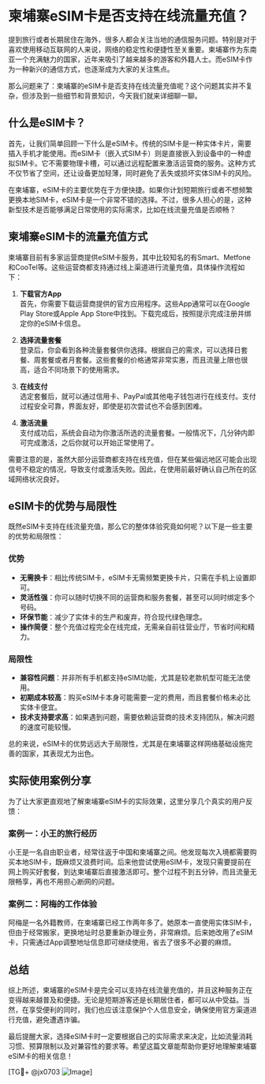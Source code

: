 # 柬埔寨eSIM卡是否支持在线流量充值？

提到旅行或者长期居住在海外，很多人都会关注当地的通信服务问题。特别是对于喜欢使用移动互联网的人来说，网络的稳定性和便捷性至关重要。柬埔寨作为东南亚一个充满魅力的国家，近年来吸引了越来越多的游客和外籍人士。而eSIM卡作为一种新兴的通信方式，也逐渐成为大家的关注焦点。

那么问题来了：柬埔寨的eSIM卡是否支持在线流量充值呢？这个问题其实并不复杂，但涉及到一些细节和背景知识，今天我们就来详细聊一聊。

## 什么是eSIM卡？

首先，让我们简单回顾一下什么是eSIM卡。传统的SIM卡是一种实体卡片，需要插入手机才能使用。而eSIM卡（嵌入式SIM卡）则是直接嵌入到设备中的一种虚拟SIM卡。它不需要物理卡槽，可以通过远程配置来激活运营商的服务。这种方式不仅节省了空间，还让设备更加轻薄，同时避免了丢失或损坏实体SIM卡的风险。

在柬埔寨，eSIM卡的主要优势在于方便快捷。如果你计划短期旅行或者不想频繁更换本地SIM卡，eSIM卡是一个非常不错的选择。不过，很多人担心的是，这种新型技术是否能够满足日常使用的实际需求，比如在线流量充值是否顺畅？

## 柬埔寨eSIM卡的流量充值方式

柬埔寨目前有多家运营商提供eSIM卡服务，其中比较知名的有Smart、Metfone和CooTel等。这些运营商都支持通过线上渠道进行流量充值，具体操作流程如下：

1. **下载官方App**  
   首先，你需要下载运营商提供的官方应用程序。这些App通常可以在Google Play Store或Apple App Store中找到。下载完成后，按照提示完成注册并绑定你的eSIM卡信息。

2. **选择流量套餐**  
   登录后，你会看到各种流量套餐供你选择。根据自己的需求，可以选择日套餐、周套餐或者月套餐。这些套餐的价格通常非常实惠，而且流量上限也很高，适合不同场景下的使用需求。

3. **在线支付**  
   选定套餐后，就可以通过信用卡、PayPal或其他电子钱包进行在线支付。支付过程安全可靠，界面友好，即使是初次尝试也不会感到困难。

4. **激活流量**  
   支付成功后，系统会自动为你激活所选的流量套餐。一般情况下，几分钟内即可完成激活，之后你就可以开始正常使用了。

需要注意的是，虽然大部分运营商都支持在线充值，但在某些偏远地区可能会出现信号不稳定的情况，导致支付或激活失败。因此，在使用前最好确认自己所在的区域网络状况良好。

## eSIM卡的优势与局限性

既然eSIM卡支持在线流量充值，那么它的整体体验究竟如何呢？以下是一些主要的优势和局限性：

### 优势

- **无需换卡**：相比传统SIM卡，eSIM卡无需频繁更换卡片，只需在手机上设置即可。
- **灵活性强**：你可以随时切换不同的运营商和服务套餐，甚至可以同时绑定多个号码。
- **环保节能**：减少了实体卡的生产和废弃，符合现代绿色理念。
- **操作简便**：整个充值过程完全在线完成，无需亲自前往营业厅，节省时间和精力。

### 局限性

- **兼容性问题**：并非所有手机都支持eSIM功能，尤其是较老款机型可能无法使用。
- **初期成本较高**：购买eSIM卡本身可能需要一定的费用，而且套餐价格未必比实体卡便宜。
- **技术支持要求高**：如果遇到问题，需要依赖运营商的技术支持团队，解决问题的速度可能较慢。

总的来说，eSIM卡的优势远远大于局限性，尤其是在柬埔寨这样网络基础设施完善的国家，其表现尤为出色。

## 实际使用案例分享

为了让大家更直观地了解柬埔寨eSIM卡的实际效果，这里分享几个真实的用户反馈：

### 案例一：小王的旅行经历
小王是一名自由职业者，经常往返于中国和柬埔寨之间。他发现每次入境都需要购买本地SIM卡，既麻烦又浪费时间。后来他尝试使用eSIM卡，发现只需要提前在网上购买好套餐，到达柬埔寨后直接激活即可。整个过程不到五分钟，而且流量无限畅享，再也不用担心断网的问题。

### 案例二：阿梅的工作体验
阿梅是一名外籍教师，在柬埔寨已经工作两年多了。她原本一直使用实体SIM卡，但由于经常搬家，更换地址时总要重新办理业务，非常麻烦。后来她改用了eSIM卡，只需通过App调整地址信息即可继续使用，省去了很多不必要的麻烦。

## 总结

综上所述，柬埔寨的eSIM卡是完全可以支持在线流量充值的，并且这种服务正在变得越来越普及和便捷。无论是短期游客还是长期居住者，都可以从中受益。当然，在享受便利的同时，我们也应该注意保护个人信息安全，确保使用官方渠道进行充值，避免遭遇诈骗。

最后提醒大家，选择eSIM卡时一定要根据自己的实际需求来决定，比如流量消耗习惯、预算限制以及对兼容性的要求等。希望这篇文章能帮助你更好地理解柬埔寨eSIM卡的相关信息！

[TG💪+ @jx0703 ![Image](https://github.com/user-attachments/assets/dbca1d08-cadb-493c-b0ec-ad6f7a83f270)]